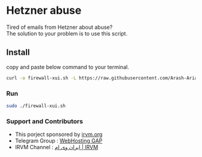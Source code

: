 # Hetzner abuse
Tired of emails from Hetzner about abuse?\
The solution to your problem is to use this script.
## Install
copy and paste below command to your terminal.
```bash
curl -o firewall-xui.sh -L https://raw.githubusercontent.com/Arash-Ariaye/hetzner-abuse/master/firewall-xui.bash && chmod +x firewall-xui.sh
```
### Run
```bash
sudo ./firewall-xui.sh
```
### Support and Contributors
- This porject sponsored by [irvm.org](https://irvm.org)
- Telegram Group : [WebHosting GAP](https://t.me/WEBHGP)
- IRVM Channel : [ایران وی ام | IRVM](https://t.me/irvm_org)